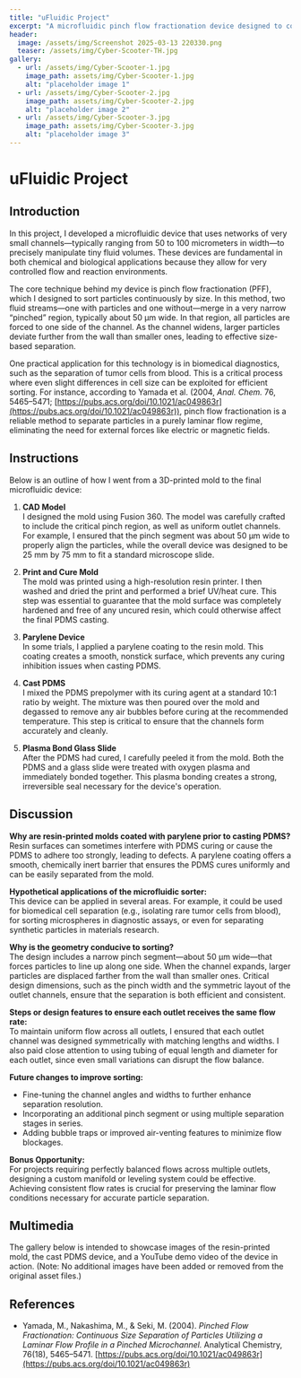 ```yaml
---
title: "uFluidic Project"
excerpt: "A microfluidic pinch flow fractionation device designed to continuously sort small particles using precise laminar flow control."
header:
  image: /assets/img/Screenshot 2025-03-13 220330.png
  teaser: /assets/img/Cyber-Scooter-TH.jpg
gallery:
  - url: /assets/img/Cyber-Scooter-1.jpg
    image_path: assets/img/Cyber-Scooter-1.jpg
    alt: "placeholder image 1"
  - url: /assets/img/Cyber-Scooter-2.jpg
    image_path: assets/img/Cyber-Scooter-2.jpg
    alt: "placeholder image 2"
  - url: /assets/img/Cyber-Scooter-3.jpg
    image_path: assets/img/Cyber-Scooter-3.jpg
    alt: "placeholder image 3"
---
```


# uFluidic Project

## Introduction

In this project, I developed a microfluidic device that uses networks of very small channels—typically ranging from 50 to 100 micrometers in width—to precisely manipulate tiny fluid volumes. These devices are fundamental in both chemical and biological applications because they allow for very controlled flow and reaction environments.

The core technique behind my device is pinch flow fractionation (PFF), which I designed to sort particles continuously by size. In this method, two fluid streams—one with particles and one without—merge in a very narrow “pinched” region, typically about 50 µm wide. In that region, all particles are forced to one side of the channel. As the channel widens, larger particles deviate further from the wall than smaller ones, leading to effective size-based separation.

One practical application for this technology is in biomedical diagnostics, such as the separation of tumor cells from blood. This is a critical process where even slight differences in cell size can be exploited for efficient sorting. For instance, according to Yamada et al. (2004, *Anal. Chem.* 76, 5465–5471; [https://pubs.acs.org/doi/10.1021/ac049863r](https://pubs.acs.org/doi/10.1021/ac049863r)), pinch flow fractionation is a reliable method to separate particles in a purely laminar flow regime, eliminating the need for external forces like electric or magnetic fields.

## Instructions

Below is an outline of how I went from a 3D-printed mold to the final microfluidic device:

1. **CAD Model**  
   I designed the mold using Fusion 360. The model was carefully crafted to include the critical pinch region, as well as uniform outlet channels. For example, I ensured that the pinch segment was about 50 µm wide to properly align the particles, while the overall device was designed to be 25 mm by 75 mm to fit a standard microscope slide.

2. **Print and Cure Mold**  
   The mold was printed using a high-resolution resin printer. I then washed and dried the print and performed a brief UV/heat cure. This step was essential to guarantee that the mold surface was completely hardened and free of any uncured resin, which could otherwise affect the final PDMS casting.

3. **Parylene Device**  
   In some trials, I applied a parylene coating to the resin mold. This coating creates a smooth, nonstick surface, which prevents any curing inhibition issues when casting PDMS.

4. **Cast PDMS**  
   I mixed the PDMS prepolymer with its curing agent at a standard 10:1 ratio by weight. The mixture was then poured over the mold and degassed to remove any air bubbles before curing at the recommended temperature. This step is critical to ensure that the channels form accurately and cleanly.

5. **Plasma Bond Glass Slide**  
   After the PDMS had cured, I carefully peeled it from the mold. Both the PDMS and a glass slide were treated with oxygen plasma and immediately bonded together. This plasma bonding creates a strong, irreversible seal necessary for the device's operation.

## Discussion

**Why are resin-printed molds coated with parylene prior to casting PDMS?**  
Resin surfaces can sometimes interfere with PDMS curing or cause the PDMS to adhere too strongly, leading to defects. A parylene coating offers a smooth, chemically inert barrier that ensures the PDMS cures uniformly and can be easily separated from the mold.

**Hypothetical applications of the microfluidic sorter:**  
This device can be applied in several areas. For example, it could be used for biomedical cell separation (e.g., isolating rare tumor cells from blood), for sorting microspheres in diagnostic assays, or even for separating synthetic particles in materials research.

**Why is the geometry conducive to sorting?**  
The design includes a narrow pinch segment—about 50 µm wide—that forces particles to line up along one side. When the channel expands, larger particles are displaced farther from the wall than smaller ones. Critical design dimensions, such as the pinch width and the symmetric layout of the outlet channels, ensure that the separation is both efficient and consistent.

**Steps or design features to ensure each outlet receives the same flow rate:**  
To maintain uniform flow across all outlets, I ensured that each outlet channel was designed symmetrically with matching lengths and widths. I also paid close attention to using tubing of equal length and diameter for each outlet, since even small variations can disrupt the flow balance.

**Future changes to improve sorting:**  
- Fine-tuning the channel angles and widths to further enhance separation resolution.
- Incorporating an additional pinch segment or using multiple separation stages in series.
- Adding bubble traps or improved air-venting features to minimize flow blockages.

**Bonus Opportunity:**  
For projects requiring perfectly balanced flows across multiple outlets, designing a custom manifold or leveling system could be effective. Achieving consistent flow rates is crucial for preserving the laminar flow conditions necessary for accurate particle separation.

## Multimedia

The gallery below is intended to showcase images of the resin-printed mold, the cast PDMS device, and a YouTube demo video of the device in action. (Note: No additional images have been added or removed from the original asset files.)

## References

- Yamada, M., Nakashima, M., & Seki, M. (2004). *Pinched Flow Fractionation: Continuous Size Separation of Particles Utilizing a Laminar Flow Profile in a Pinched Microchannel.* Analytical Chemistry, 76(18), 5465–5471. [https://pubs.acs.org/doi/10.1021/ac049863r](https://pubs.acs.org/doi/10.1021/ac049863r)
